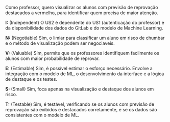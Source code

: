 Como professor, quero visualizar os alunos com previsão de reprovação destacados a vermelho, para identificar quem precisa de maior atenção.


**I:** (Independent) O US2 é dependente do US1 (autenticação do professor) e da disponibilidade dos dados do GitLab e do modelo de Machine Learning.

**N:** (Negotiable) Sim, o limiar para classificar um aluno em risco de chumbar e o método de visualização podem ser negociaveis.

**V:** (Valuable) Sim, permite que os professores identifiquem facilmente os alunos com maior probabilidade de reprovar.

**E:** (Estimable) Sim, é possível estimar o esforço necessário. Envolve a integração com o modelo de ML, o desenvolvimento da interface e a lógica de destaque e os testes.

**S:** (Small) Sim, foca apenas na visualização e destaque dos alunos em risco.

**T:** (Testable) Sim, é testável, verificando se os alunos com previsão de reprovação são exibidos e destacados corretamente, e se os dados são consistentes com o modelo de ML.

